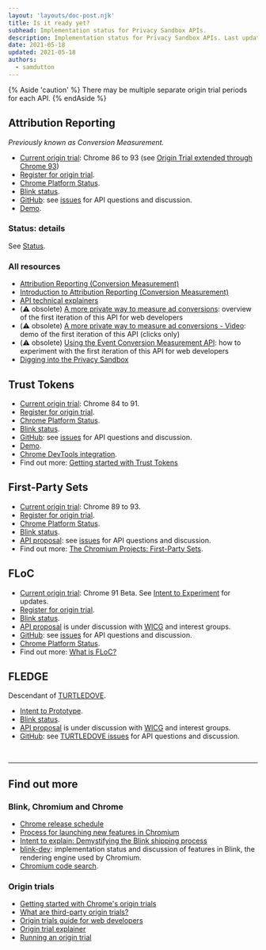 ```yaml
---
layout: 'layouts/doc-post.njk'
title: Is it ready yet?
subhead: Implementation status for Privacy Sandbox APIs.
description: Implementation status for Privacy Sandbox APIs. Last updated 2021-05-18.
date: 2021-05-18
updated: 2021-05-18
authors:
  - samdutton
---
```


{% Aside 'caution' %}
There may be multiple separate origin trial periods for each API.
{% endAside %}

## Attribution Reporting

_Previously known as Conversion Measurement._

- [Current origin trial](https://web.dev/origin-trials/): Chrome 86 to 93 (see [Origin Trial extended through Chrome 93](https://groups.google.com/u/1/a/chromium.org/g/attribution-reporting-api-dev/c/ZKf9T8sRqAM))
- [Register for origin trial](https://developer.chrome.com/origintrials/#/view_trial/3411476717733150721).
- [Chrome Platform Status](https://www.chromestatus.com/features/6412002824028160).
- [Blink status](https://groups.google.com/a/chromium.org/g/blink-dev/search?q=conversion%20measurement).
- [GitHub](https://github.com/WICG/conversion-measurement-api/): see
[issues](https://github.com/WICG/conversion-measurement-api/issues) for API questions and discussion.
- [Demo](https://goo.gle/demo-event-level-conversion-measurement-api).

### Status: details

See [Status](/docs/privacy-sandbox/attribution-reporting-introduction/#status).

### All resources

- [Attribution Reporting (Conversion Measurement)](/docs/privacy-sandbox/attribution-reporting)
- [Introduction to Attribution Reporting (Conversion Measurement)](/docs/privacy-sandbox/attribution-reporting-introduction)
- [API technical explainers](https://github.com/WICG/conversion-measurement-api/)
- (⚠️ obsolete) [A more private way to measure ad conversions](https://web.dev/conversion-measurement/): overview of the first iteration of this API for web developers
- (⚠️ obsolete) [A more private way to measure ad conversions - Video](https://www.youtube.com/watch?v=jcDfOoWwZcM): demo of the first iteration of this API (clicks only)
- (⚠️ obsolete) [Using the Event Conversion Measurement API](https://web.dev/using-conversion-measurement/): how to experiment with the first iteration of this API for web developers
- [Digging into the Privacy Sandbox](https://web.dev/digging-into-the-privacy-sandbox)

## Trust Tokens
* [Current origin trial](https://web.dev/origin-trials/): Chrome 84 to 91. 
* [Register for origin trial](https://developer.chrome.com/origintrials/#/view_trial/2479231594867458049).
* [Chrome Platform Status](https://www.chromestatus.com/feature/5078049450098688).
* [Blink status](https://groups.google.com/a/chromium.org/g/blink-dev/search?q=trust%tokens).
* [GitHub](https://github.com/WICG/trust-token-api): see 
[issues](https://github.com/WICG/trust-token-api/issues) for API questions and discussion.
* [Demo](https://trust-token-demo.glitch.me/).
* [Chrome DevTools integration](https://developers.google.com/web/updates/2021/01/devtools?utm_source=devtools#trust-token).
* Find out more: [Getting started with Trust Tokens](https://web.dev/trust-tokens/)

## First-Party Sets
* [Current origin trial](https://web.dev/origin-trials/): Chrome 89 to 93. 
* [Register for origin trial](https://developer.chrome.com/origintrials/#/view_trial/988540118207823873).
* [Chrome Platform Status](https://chromestatus.com/feature/5640066519007232).
* [Blink status](https://groups.google.com/a/chromium.org/g/blink-dev/search?q=first-party%20sets).
* [API proposal](https://github.com/privacycg/first-party-sets): see [issues](hhttps://github.com/privacycg/first-party-sets/issues) for API questions and discussion.
* Find out more: [The Chromium Projects: First-Party Sets](https://www.chromium.org/updates/first-party-sets).  

## FLoC
* [Current origin trial](https://web.dev/origin-trials): Chrome 91 Beta. See [Intent to Experiment](https://groups.google.com/a/chromium.org/g/blink-dev/c/MmijXrmwrJs) for updates.
* [Register for origin trial](https://developer.chrome.com/origintrials/#/view_trial/213920982300098561).
* [Blink status](https://groups.google.com/a/chromium.org/g/blink-dev/search?q=floc).
* [API proposal](https://github.com/WICG/floc) is under discussion with 
[WICG](https://www.w3.org/community/wicg/) and interest groups.
* [GitHub](https://github.com/WICG/floc): see [issues](https://github.com/WICG/floc/issues) for 
API questions and discussion.
* [Chrome Platform Status](https://www.chromestatus.com/features/5710139774468096).
* Find out more: [What is FLoC?](https://web.dev/floc/)

## FLEDGE
Descendant of [TURTLEDOVE](https://github.com/WICG/turtledove).
* [Intent to Prototype](https://groups.google.com/a/chromium.org/g/blink-dev/c/w9hm8eQCmNI/m/LqT59250CAAJ).
* [Blink status](https://groups.google.com/a/chromium.org/g/blink-dev/search?q=fledge).
* [API proposal](https://github.com/WICG/turtledove/blob/master/FLEDGE.md) is under discussion with 
[WICG](https://www.w3.org/community/wicg/) and interest groups.
* [GitHub](https://github.com/WICG/turtledove/blob/master/FLEDGE.md): see [TURTLEDOVE issues](https://github.com/WICG/turtledove/issues) for API questions and discussion.

<br>

___


## Find out more

### Blink, Chromium and Chrome

* [Chrome release schedule](https://www.chromestatus.com/features/schedule)
* [Process for launching new features in Chromium](https://www.chromium.org/blink/launching-features)
* [Intent to explain: Demystifying the Blink shipping process](https://www.youtube.com/watch?time_continue=291&v=y3EZx_b-7tk)
* [blink-dev](https://groups.google.com/a/chromium.org/g/blink-dev/): implementation status and 
discussion of features in Blink, the rendering engine used by Chromium. 
* [Chromium code search](https://source.chromium.org/).

### Origin trials
* [Getting started with Chrome's origin trials](https://web.dev/origin-trials/)
* [What are third-party origin trials?](https://web.dev/third-party-origin-trials)
* [Origin trials guide for web developers](https://github.com/GoogleChrome/OriginTrials/blob/gh-pages/developer-guide.md)
* [Origin trial explainer](https://github.com/GoogleChrome/OriginTrials/blob/gh-pages/explainer.md)
* [Running an origin trial](https://www.chromium.org/blink/origin-trials/running-an-origin-trial)

